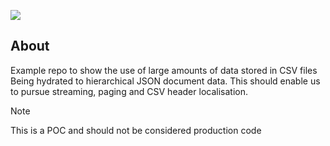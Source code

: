![](assets/title.png)

## About

Example repo to show the use of large amounts of data stored in CSV files Being hydrated to hierarchical JSON document data. This should enable us to pursue streaming, paging and CSV header localisation.

> [!Note]
> This is a POC and should not be considered production code
